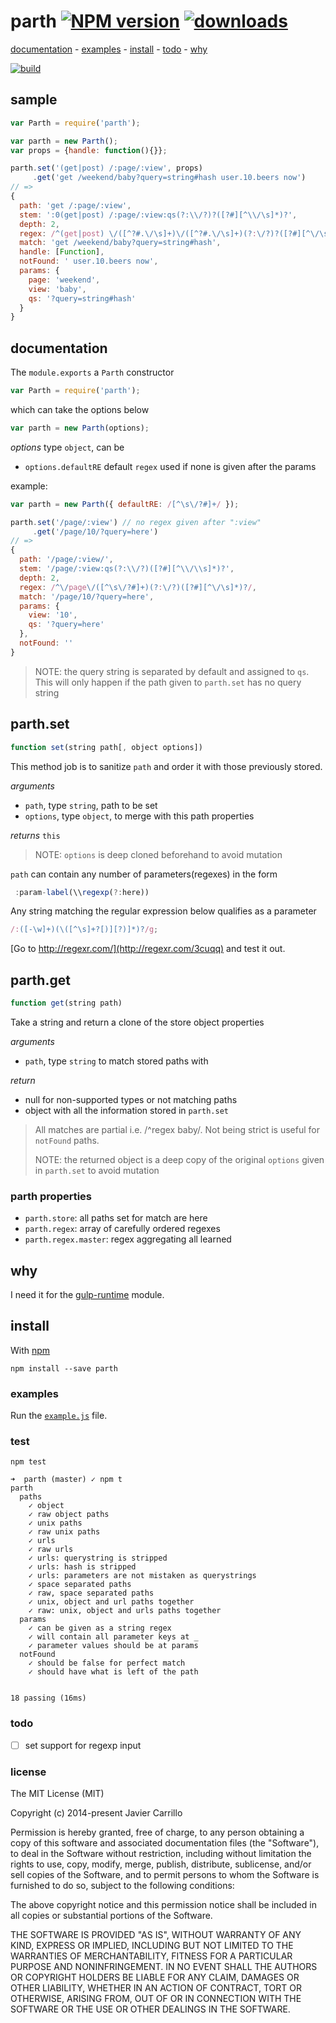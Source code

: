# parth [![NPM version][badge-version]][x-npm] [![downloads][badge-downloads]][x-npm]

[documentation](#documentation) -
[examples](#examples) -
[install](#install) -
[todo](#todo) -
[why](#why)

[![build][badge-build]][x-travis]

## sample

```js
var Parth = require('parth');

var parth = new Parth();
var props = {handle: function(){}};

parth.set('(get|post) /:page/:view', props)
     .get('get /weekend/baby?query=string#hash user.10.beers now')
// =>
{
  path: 'get /:page/:view',
  stem: ':0(get|post) /:page/:view:qs(?:\\/?)?([?#][^\\/\s]*)?',
  depth: 2,
  regex: /^(get|post) \/([^?#.\/\s]+)\/([^?#.\/\s]+)(?:\/?)?([?#][^\/\s]*)?/,
  match: 'get /weekend/baby?query=string#hash',
  handle: [Function],
  notFound: ' user.10.beers now',
  params: {
    page: 'weekend',
    view: 'baby',
    qs: '?query=string#hash'
  }
}
```

## documentation

The `module.exports` a `Parth` constructor

````js
var Parth = require('parth');
````

which can take the options below

```js
var parth = new Parth(options);
```

_options_ type `object`, can be
 - `options.defaultRE` default `regex` used if none is given after the params

example:

```js
var parth = new Parth({ defaultRE: /[^\s\/?#]+/ });

parth.set('/page/:view') // no regex given after ":view"
     .get('/page/10/?query=here')
// =>
{
  path: '/page/:view/',
  stem: '/page/:view:qs(?:\\/?)([?#][^\\/\\s]*)?',
  depth: 2,
  regex: /^\/page\/([^\s\/?#]+)(?:\/?)([?#][^\/\s]*)?/,
  match: '/page/10/?query=here',
  params: {
    view: '10',
    qs: '?query=here'
  },
  notFound: ''
}
```

> NOTE: the query string is separated by default and assigned to `qs`.
> This will only happen if the path given to `parth.set` has no query string

## parth.set

```js
function set(string path[, object options])
```
This method job is to sanitize `path` and order it with those previously stored.

_arguments_
 - `path`, type `string`, path to be set
 - `options`, type `object`, to merge with this path properties

_returns_ `this`

> NOTE: `options` is deep cloned beforehand to avoid mutation

`path` can contain any number of parameters(regexes) in the form
```js
 :param-label(\\regexp(?:here))
```
Any string matching the regular expression below qualifies as a parameter

````js
/:([-\w]+)(\([^\s]+?[)][?)]*)?/g;
````

[Go to http://regexr.com/](http://regexr.com/3cuqq) and test it out.

## parth.get
```js
function get(string path)
```

Take a string and return a clone of the store object properties

_arguments_
 - `path`, type `string` to match stored paths with

_return_
 - null for non-supported types or not matching paths
 - object with all the information stored in `parth.set`

> All matches are partial i.e. /^regex baby/.
> Not being strict is useful for `notFound` paths.
>
> NOTE: the returned object is a deep copy of the original `options`
> given in `parth.set` to avoid mutation

### parth properties

 - `parth.store`: all paths set for match are here
 - `parth.regex`: array of carefully ordered regexes
 - `parth.regex.master`: regex aggregating all learned

## why

I need it for the [gulp-runtime](https://github.com/stringparser/gulp-runtime) module.

## install

With [npm](http://npmjs.org)

    npm install --save parth

### examples

Run the [`example.js`](example.js) file.

### test

    npm test

```
➜  parth (master) ✓ npm t
parth
  paths
    ✓ object
    ✓ raw object paths
    ✓ unix paths
    ✓ raw unix paths
    ✓ urls
    ✓ raw urls
    ✓ urls: querystring is stripped
    ✓ urls: hash is stripped
    ✓ urls: parameters are not mistaken as querystrings
    ✓ space separated paths
    ✓ raw, space separated paths
    ✓ unix, object and url paths together
    ✓ raw: unix, object and urls paths together
  params
    ✓ can be given as a string regex
    ✓ will contain all parameter keys at _
    ✓ parameter values should be at params
  notFound
    ✓ should be false for perfect match
    ✓ should have what is left of the path


18 passing (16ms)
```

### todo

 - [ ] set support for regexp input

### license

The MIT License (MIT)

Copyright (c) 2014-present Javier Carrillo

Permission is hereby granted, free of charge, to any person obtaining a copy of this software and associated documentation files (the "Software"), to deal in the Software without restriction, including without limitation the rights to use, copy, modify, merge, publish, distribute, sublicense, and/or sell copies of the Software, and to permit persons to whom the Software is furnished to do so, subject to the following conditions:

The above copyright notice and this permission notice shall be included in all copies or substantial portions of the Software.

THE SOFTWARE IS PROVIDED "AS IS", WITHOUT WARRANTY OF ANY KIND, EXPRESS OR IMPLIED, INCLUDING BUT NOT LIMITED TO THE WARRANTIES OF MERCHANTABILITY, FITNESS FOR A PARTICULAR PURPOSE AND NONINFRINGEMENT. IN NO EVENT SHALL THE AUTHORS OR COPYRIGHT HOLDERS BE LIABLE FOR ANY CLAIM, DAMAGES OR OTHER LIABILITY, WHETHER IN AN ACTION OF CONTRACT, TORT OR OTHERWISE, ARISING FROM, OUT OF OR IN CONNECTION WITH THE SOFTWARE OR THE USE OR OTHER DEALINGS IN THE SOFTWARE.

[x-npm]: https://npmjs.org/package/parth
[x-travis]: https://travis-ci.org/stringparser/parth/builds
[badge-build]: http://img.shields.io/travis/stringparser/parth/master.svg?style=flat-square
[badge-version]: http://img.shields.io/npm/v/parth.svg?style=flat-square
[badge-downloads]: http://img.shields.io/npm/dm/parth.svg?style=flat-square
